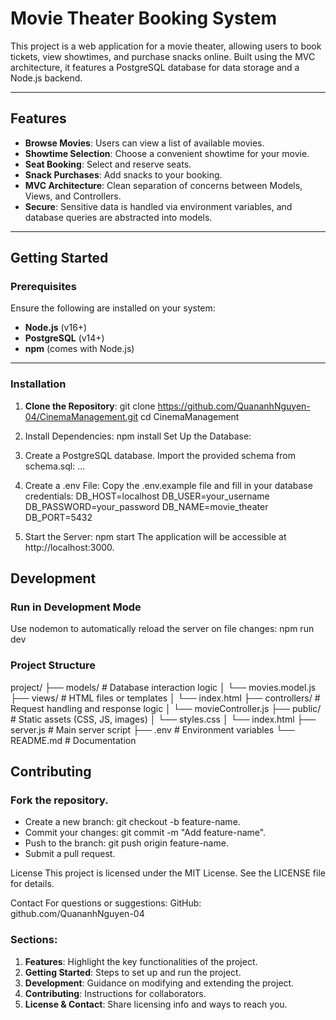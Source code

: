 # Movie Theater Booking System

This project is a web application for a movie theater, allowing users to book tickets, view showtimes, and purchase snacks online. Built using the MVC architecture, it features a PostgreSQL database for data storage and a Node.js backend.

---

## Features

- **Browse Movies**: Users can view a list of available movies.
- **Showtime Selection**: Choose a convenient showtime for your movie.
- **Seat Booking**: Select and reserve seats.
- **Snack Purchases**: Add snacks to your booking.
- **MVC Architecture**: Clean separation of concerns between Models, Views, and Controllers.
- **Secure**: Sensitive data is handled via environment variables, and database queries are abstracted into models.

---

## Getting Started

### Prerequisites

Ensure the following are installed on your system:
- **Node.js** (v16+)
- **PostgreSQL** (v14+)
- **npm** (comes with Node.js)

---

### Installation

1. **Clone the Repository**:
   git clone https://github.com/QuananhNguyen-04/CinemaManagement.git
   cd CinemaManagement
2. Install Dependencies:
    npm install
    Set Up the Database:

3. Create a PostgreSQL database.
Import the provided schema from schema.sql:
    ...

4. Create a .env File: Copy the .env.example file and fill in your database credentials:
    DB_HOST=localhost
    DB_USER=your_username
    DB_PASSWORD=your_password
    DB_NAME=movie_theater
    DB_PORT=5432

5. Start the Server:
    npm start
The application will be accessible at http://localhost:3000.

## Development
### Run in Development Mode
Use nodemon to automatically reload the server on file changes:
    npm run dev

### Project Structure

project/
├── models/         # Database interaction logic
│   └── movies.model.js
├── views/          # HTML files or templates
│   └── index.html
├── controllers/    # Request handling and response logic
│   └── movieController.js
├── public/         # Static assets (CSS, JS, images)
│   └── styles.css
│   └── index.html
├── server.js       # Main server script
├── .env            # Environment variables
└── README.md       # Documentation
## Contributing
### Fork the repository.

- Create a new branch: git checkout -b feature-name.
- Commit your changes: git commit -m "Add feature-name".
- Push to the branch: git push origin feature-name.
- Submit a pull request.

License
This project is licensed under the MIT License. See the LICENSE file for details.

Contact
For questions or suggestions:
GitHub: github.com/QuananhNguyen-04

### Sections:
1. **Features**: Highlight the key functionalities of the project.
2. **Getting Started**: Steps to set up and run the project.
3. **Development**: Guidance on modifying and extending the project.
4. **Contributing**: Instructions for collaborators.
5. **License & Contact**: Share licensing info and ways to reach you.

